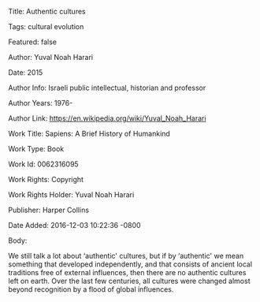 Title:  Authentic cultures

Tags:   cultural evolution

Featured: false

Author: Yuval Noah Harari

Date:   2015

Author Info: Israeli public intellectual, historian and professor

Author Years: 1976-

Author Link: https://en.wikipedia.org/wiki/Yuval_Noah_Harari

Work Title: Sapiens: A Brief History of Humankind

Work Type: Book

Work Id: 0062316095

Work Rights: Copyright

Work Rights Holder: Yuval Noah Harari

Publisher: Harper Collins

Date Added: 2016-12-03 10:22:36 -0800

Body: 

We still talk a lot about ‘authentic' cultures, but if by ‘authentic' we mean something that developed independently, and that consists of ancient local traditions free of external influences, then there are no authentic cultures left on earth. Over the last few centuries, all cultures were changed almost beyond recognition by a flood of global influences.

